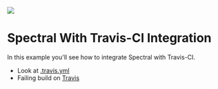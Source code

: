 ![](https://travis-ci.org/SpectralOps/spectral-example-travisci.svg?branch=master)
# Spectral With Travis-CI Integration

In this example you'll see how to integrate Spectral with Travis-CI.

* Look at [.travis.yml](.travis.yml)
* Failing build on [Travis](https://travis-ci.org/SpectralOps/spectral-example-travisci)

